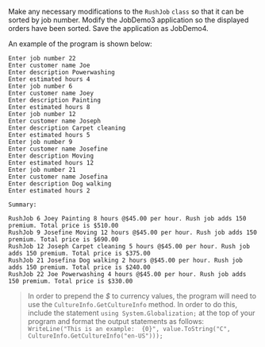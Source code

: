 Make any necessary modifications to the `RushJob` `class` so that it can be sorted by job number. Modify the JobDemo3 application so the displayed orders have been sorted. Save the application as JobDemo4.

An example of the program is shown below:

```
Enter job number 22
Enter customer name Joe
Enter description Powerwashing
Enter estimated hours 4
Enter job number 6
Enter customer name Joey
Enter description Painting
Enter estimated hours 8
Enter job number 12
Enter customer name Joseph
Enter description Carpet cleaning
Enter estimated hours 5
Enter job number 9
Enter customer name Josefine
Enter description Moving
Enter estimated hours 12
Enter job number 21
Enter customer name Josefina
Enter description Dog walking
Enter estimated hours 2

Summary:

RushJob 6 Joey Painting 8 hours @$45.00 per hour. Rush job adds 150 premium. Total price is $510.00
RushJob 9 Josefine Moving 12 hours @$45.00 per hour. Rush job adds 150 premium. Total price is $690.00
RushJob 12 Joseph Carpet cleaning 5 hours @$45.00 per hour. Rush job adds 150 premium. Total price is $375.00
RushJob 21 Josefina Dog walking 2 hours @$45.00 per hour. Rush job adds 150 premium. Total price is $240.00
RushJob 22 Joe Powerwashing 4 hours @$45.00 per hour. Rush job adds 150 premium. Total price is $330.00
```

> In order to prepend the _$_ to currency values, the program will need to use the `CultureInfo.GetCultureInfo` method. In order to do this, include the statement `using System.Globalization;` at the top of your program and format the output statements as follows: `WriteLine("This is an example:  {0}", value.ToString("C", CultureInfo.GetCultureInfo("en-US")));`
